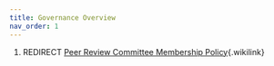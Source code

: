 ```yaml
---
title: Governance Overview
nav_order: 1
---
```


1.  REDIRECT [Peer Review Committee Membership
    Policy](Peer_Review_Committee_Membership_Policy "Peer Review Committee Membership Policy"){.wikilink}
